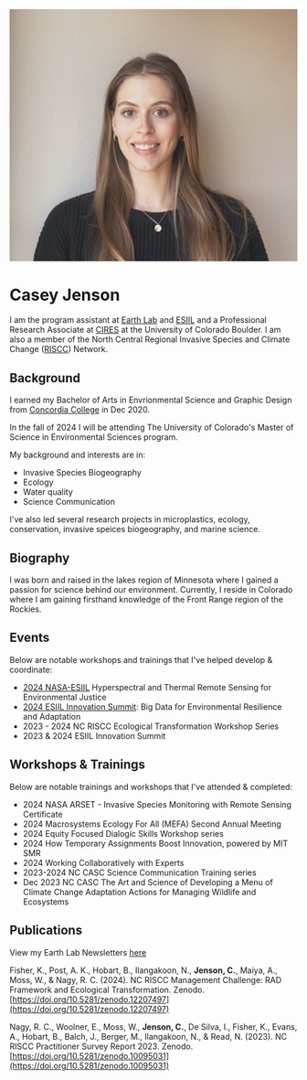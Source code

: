 ![profile image of Casey Jenson](img/Casey_Jenson_ESIIL.jpg "Casey Jenson")

# Casey Jenson

I am the program assistant at [Earth Lab](https://earthlab.colorado.edu/our-team/casey-jenson) and [ESIIL](https://esiil.org/) and a Professional Research Associate at [CIRES](https://cires.colorado.edu/) at the University of Colorado Boulder. I am also a member of the North Central Regional Invasive Species and Climate Change ([RISCC](https://nc-riscc.org/)) Network.

## Background
I earned my Bachelor of Arts in Envrionmental Science and Graphic Design from [Concordia College](https://www.concordiacollege.edu/) in Dec 2020. 

In the fall of 2024 I will be attending The University of Colorado's Master of Science in Environmental Sciences program. 

My background and interests are in: 
- Invasive Species Biogeography
- Ecology
- Water quality
- Science Communication

I've also led several research projects in microplastics, ecology, conservation, invasive speices biogeography, and marine science. 

## Biography
I was born and raised in the lakes region of Minnesota where I gained a passion for science behind our environment. Currently, I reside in Colorado where I am gaining firsthand knowledge of the Front Range region of the Rockies. 

## Events
Below are notable workshops and trainings that I've helped develop & coordinate:
- [2024 NASA-ESIIL](https://esiil.org/hyr-sense) Hyperspectral and Thermal Remote Sensing for Environmental Justice
- [2024 ESIIL Innovation Summit](https://esiil.org/innovation-summit): Big Data for Environmental Resilience and Adaptation 
- 2023 - 2024 NC RISCC Ecological Transformation Workshop Series
- 2023 & 2024 ESIIL Innovation Summit

## Workshops & Trainings
Below are notable trainings and workshops that I've attended & completed:
- 2024 NASA ARSET - Invasive Species Monitoring with Remote Sensing Certificate
- 2024 Macrosystems Ecology For All (MEFA) Second Annual Meeting
- 2024 Equity Focused Dialogic Skills Workshop series
- 2024 How Temporary Assignments Boost Innovation, powered by MIT SMR
- 2024 Working Collaboratively with Experts
- 2023-2024 NC CASC Science Communication Training series
- Dec 2023 NC CASC The Art and Science of Developing a Menu of Climate Change Adaptation Actions for Managing Wildlife and Ecosystems


## Publications
View my Earth Lab Newsletters [here](https://earthlab.colorado.edu/engage/newsletter)

Fisher, K., Post, A. K., Hobart, B., Ilangakoon, N., **Jenson, C.**, Maiya, A., Moss, W., & Nagy, R. C. (2024). NC RISCC Management Challenge: RAD Framework and Ecological Transformation. Zenodo. [https://doi.org/10.5281/zenodo.12207497](https://doi.org/10.5281/zenodo.12207497)

Nagy, R. C., Woolner, E., Moss, W., **Jenson, C.**, De Silva, I., Fisher, K., Evans, A., Hobart, B., Balch, J., Berger, M., Ilangakoon, N., & Read, N. (2023). NC RISCC Practitioner Survey Report 2023. Zenodo. [https://doi.org/10.5281/zenodo.10095031](https://doi.org/10.5281/zenodo.10095031)
